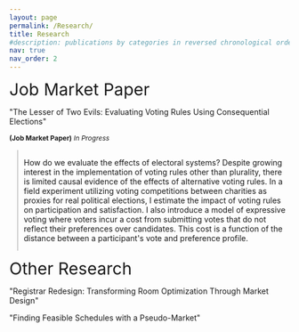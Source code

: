 ```yaml
---
layout: page
permalink: /Research/
title: Research
#description: publications by categories in reversed chronological order. generated by jekyll-scholar.
nav: true
nav_order: 2
---
```


<!-- _pages/publications.md -->

<span style="font-size:30px;">Job Market Paper</span>

<p>"The Lesser of Two Evils: Evaluating Voting Rules Using Consequential Elections"</p>
<p><span style="font-size:12px;"><strong>(Job Market Paper)</strong> <em>In Progress</em></span></p>  

<div class="abstract-container">
  <div class="vertical-line"></div>
  <div class="abstract-content">
    <p>How do we evaluate the effects of electoral systems? Despite growing interest in the implementation of voting rules other than plurality, there is limited causal evidence of the effects of alternative voting rules. In a field experiment utilizing voting competitions between charities as proxies for real political elections, I estimate the impact of voting rules on participation and satisfaction. I also introduce a model of expressive voting where voters incur a cost from submitting votes that do not reflect their preferences over candidates. This cost is a function of the distance between a participant's vote and preference profile.</p>
  </div>
</div>

<span style="font-size:30px;">Other Research</span>

<p>"Registrar Redesign: Transforming Room Optimization Through Market Design"</p>
<p>"Finding Feasible Schedules with a Pseudo-Market"</p>

<style>
.abstract-container {
  display: flex;
  align-items: flex-start;
  margin-top: 10px;
}

.vertical-line {
  width: 4px;
  height: auto;
  background-color: #ccc;
  margin-right: 10px;
}

.abstract-content {
  flex: 1;
  padding-left: 10px;
  border-left: 2px solid #ccc;
}
</style>
